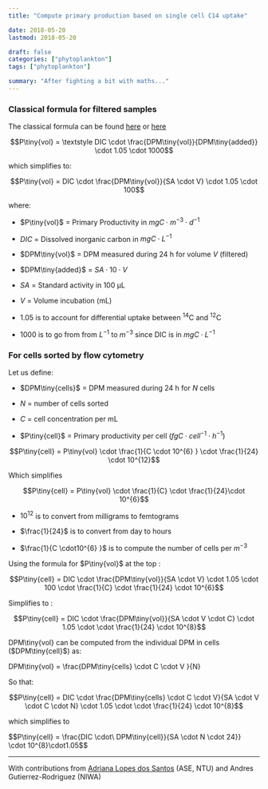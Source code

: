```yaml
---
title: "Compute primary production based on single cell C14 uptake"

date: 2018-05-20
lastmod: 2018-05-20

draft: false
categories: ["phytoplankton"]
tags: ["phytoplankton"]

summary: "After fighting a bit with maths..."
---
```


### Classical formula for filtered samples

The classical formula can be found [here](http://hahana.soest.hawaii.edu/hot/protocols/chap14.html) or [here](http://www.montana.edu/priscu/documents/LTER-methods-web-page/Method_Manual_AC_22_Feb_2017.pdf)

$$P\tiny{vol} = \textstyle DIC \cdot \frac{DPM\tiny{vol}}{DPM\tiny{added}} \cdot 1.05 \cdot 1000$$

which simplifies to:

$$P\tiny{vol} = DIC \cdot \frac{DPM\tiny{vol}}{SA \cdot  V} \cdot 1.05 \cdot 100$$

where:

* $P\tiny{vol}$ = Primary Productivity in $mgC \cdot m^{-3} \cdot d^{-1}$

* $DIC$ = Dissolved inorganic carbon in  $mgC \cdot L^{-1}$

* $DPM\tiny{vol}$ = DPM measured during 24 h for volume $V$ (filtered)

* $DPM\tiny{added}$ = $SA \cdot 10 \cdot  V$

* $SA$ = Standard activity in 100 µL

* $V$ = Volume incubation (mL)

* 1.05 is to account for differential uptake between $^{14}$C and $^{12}$C

* 1000 is to go from from $L^{-1}$ to $m^{-3}$ since DIC is in $mgC \cdot L^{-1}$


### For cells sorted by flow cytometry

Let us define:

* $DPM\tiny{cells}$ = DPM measured  during 24 h for $N$ cells

* $N$ = number of cells sorted

* $C$ = cell concentration per mL

* $P\tiny{cell}$ = Primary productivity per cell ($fgC \cdot cell^{-1} \cdot h^{-1}$)

$$P\tiny{cell} = P\tiny{vol} \cdot \frac{1}{C \cdot 10^{6} } \cdot \frac{1}{24} \cdot 10^{12}$$

Which simplifies

$$P\tiny{cell} = P\tiny{vol} \cdot \frac{1}{C} \cdot \frac{1}{24}\cdot 10^{6}$$

* $10^{12}$ is to convert from milligrams to femtograms

* $\frac{1}{24}$ is to convert from day to hours

* $\frac{1}{C \cdot10^{6} }$ is to compute the number of cells per  $m^{-3}$

Using the formula for $P\tiny{vol}$ at the top :

$$P\tiny{cell} = DIC \cdot \frac{DPM\tiny{vol}}{SA \cdot  V} \cdot 1.05 \cdot 100 \cdot \frac{1}{C} \cdot \frac{1}{24} \cdot 10^{6}$$

Simplifies to :

$$P\tiny{cell} = DIC \cdot \frac{DPM\tiny{vol}}{SA \cdot  V \cdot  C} \cdot 1.05 \cdot \cdot \frac{1}{24} \cdot 10^{8}$$

DPM\tiny{vol} can be computed from the individual DPM in cells ($DPM\tiny{cell}$) as:

DPM\tiny{vol} = \frac{DPM\tiny{cells} \cdot C  \cdot V }{N}

So that:

$$P\tiny{cell} = DIC \cdot \frac{DPM\tiny{cells} \cdot C  \cdot V}{SA \cdot  V \cdot  C  \cdot  N} \cdot 1.05 \cdot \cdot \frac{1}{24} \cdot 10^{8}$$


which simplifies to

$$P\tiny{cell} = \frac{DIC \cdot\ DPM\tiny{cell}}{SA \cdot N \cdot 24}} \cdot 10^{8}\cdot1.05$$





---

With contributions from [Adriana Lopes dos Santos](https://adriana.netlify.com/) (ASE, NTU) and Andres Gutierrez-Rodriguez (NIWA)
